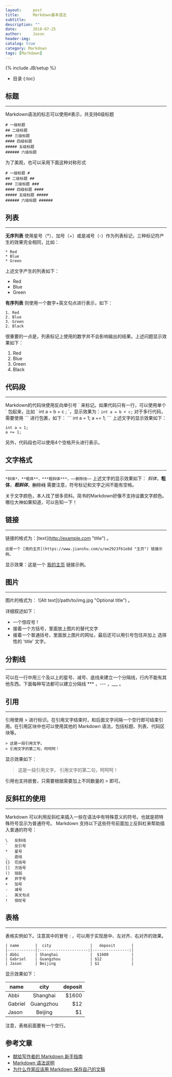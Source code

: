 ```yaml
---
layout:     post
title:      Markdown基本语法
subtitle:   
description: ""
date:       2018-07-25
author:     Jason
header-img:
catalog: true
category: Markdown
tags: [Markdown]
---
```

{% include JB/setup %}

* 目录
{:toc}

## 标题
---
Markdown语法的标志可以使用#表示，共支持6级标题
```
# 一级标题
## 二级标题
### 三级标题
#### 四级标题
##### 五级标题
###### 六级标题
```
为了美观，也可以采用下面这种对称形式
```
# 一级标题 #
## 二级标题 ##
### 三级标题 ###
#### 四级标题 ####
##### 五级标题 #####
###### 六级标题 ######
```

## 列表
---
**无序列表** 使用星号（*）、加号（+）或是减号（-）作为列表标记，三种标记符产生的效果完全相同，比如：
```
* Red
* Blue
* Green
```
上述文字产生的列表如下：
* Red
* Blue
* Green

**有序列表** 则使用一个数字+英文句点进行表示，如下：
```
1. Red
2. Blue
3. Green
2. Black
```
很重要的一点是，列表标记上使用的数字并不会影响输出的结果。上述问题显示效果如下：
1. Red
2. Blue
3. Green
2. Black

## 代码段
---
Markdown的代码块使用反向单引号 \` 来标记。如果代码只有一行，可以使用单个 \` 包起来，比如 \` int a =  b + c ; \`，显示效果为：`int a = b + c;`
对于多行代码，需要使用 \`\`\` 进行包裹，如下：
\```
int a = 1;
a += 1;
\```
上述文字的显示效果如下：
```
int a = 1;
a += 1;
```
另外，代码段也可以使用4个空格开头进行表示。

## 文字格式
---
`*斜体*，**粗体**，***粗斜体***，~~删除线~~`
上述文字的显示效果如下：
*斜体*，**粗体**，***粗斜体***，~~删除线~~
需要注意，符号标记和文字之间不能有空格。

关于文字颜色，本人找了很多资料。简书的Markdown好像不支持设置文字颜色。哪位大神如果知道，可以告知一下！

## 链接
---
链接的格式为：\[text\]\(http://example.com "title"\)  。
```
这是一个 [我的主页](https://www.jianshu.com/u/ee2923f61e8d "主页") 链接示例。
```
显示效果：这是一个 [我的主页](https://www.jianshu.com/u/ee2923f61e8d "主页") 链接示例。

## 图片
---
图片的格式为： \!\[Alt text\](/path/to/img.jpg "Optional title") 。

详细叙述如下：
* 一个惊叹号 !
* 接着一个方括号，里面放上图片的替代文字
* 接着一个普通括号，里面放上图片的网址，最后还可以用引号包住并加上 选择性的 'title' 文字。

## 分割线
---
可以在一行中用三个及以上的星号、减号、底线来建立一个分隔线，行内不能有其他东西。下面每种写法都可以建立分隔线 \*\*\* ，\-\-\- ，\_\_\_ 。

## 引用
---
引用使用 > 进行标识。在引用文字结束时，和后面文字间隔一个空行即可结束引用。在引用区块中也可以使用其他的 Markdown 语法，包括标题、列表、代码区块等。
```
> 这是一段引用文字。
> 引用文字的第二句，呵呵呵！
```
显示效果如下：
> 这是一段引用文字。
> 引用文字的第二句，呵呵呵！

引用也支持嵌套，只需要根据需要加上不同数量的 > 即可。

## 反斜杠的使用
---
Markdown 可以利用反斜杠来插入一些在语法中有特殊意义的符号。也就是把特殊符号显示为普通符号。
Markdown 支持以下这些符号前面加上反斜杠来帮助插入普通的符号：
```
\   反斜线
`   反引号
*   星号
_   底线
{}  花括号
[]  方括号
()  括弧
#   井字号
+   加号
-   减号
.   英文句点
!   惊叹号
```

## 表格
---
表格实例如下。注意其中的冒号 \: ，可以用于实现居中、左对齐、右对齐的效果。
```
| name       |  city                 |   deposit       |
|------------|:---------------------:|----------------:|
| Abbi       | Shanghai              |  $1600          |
| Gabriel    | Guangzhou             | $12             |
| Jason      | Beijing               | $1              |
```

显示效果如下：

| name     |  city                   |   deposit      |
|------------|:---------------------:|----------------:|
| Abbi      | Shanghai           |  $1600        |
| Gabriel  | Guangzhou       | $12             |
| Jason    | Beijing               | $1               |

注意，表格前面要有一个空行。

## 参考文章
* [献给写作者的 Markdown 新手指南](https://www.jianshu.com/p/q81RER)
* [Markdown 语法说明](http://wowubuntu.com/markdown/#philosophy)
* [为什么作家应该用 Markdown 保存自己的文稿](https://www.jianshu.com/p/qqGjLN)
